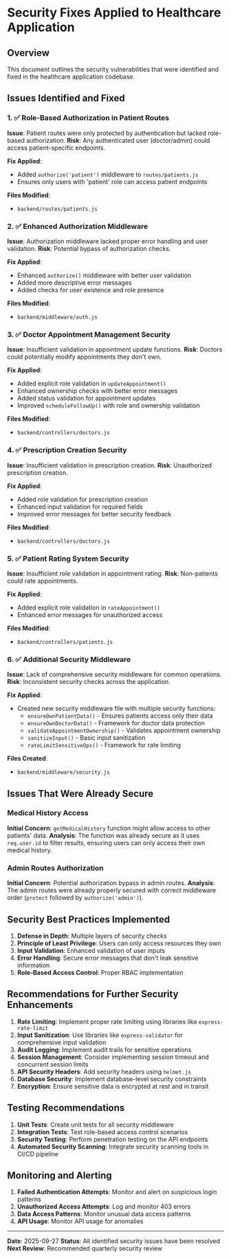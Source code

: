 # Security Fixes Applied to Healthcare Application

## Overview
This document outlines the security vulnerabilities that were identified and fixed in the healthcare application codebase.

## Issues Identified and Fixed

### 1. ✅ Role-Based Authorization in Patient Routes
**Issue**: Patient routes were only protected by authentication but lacked role-based authorization.
**Risk**: Any authenticated user (doctor/admin) could access patient-specific endpoints.

**Fix Applied**:
- Added `authorize('patient')` middleware to `routes/patients.js`
- Ensures only users with 'patient' role can access patient endpoints

**Files Modified**:
- `backend/routes/patients.js`

### 2. ✅ Enhanced Authorization Middleware
**Issue**: Authorization middleware lacked proper error handling and user validation.
**Risk**: Potential bypass of authorization checks.

**Fix Applied**:
- Enhanced `authorize()` middleware with better user validation
- Added more descriptive error messages
- Added checks for user existence and role presence

**Files Modified**:
- `backend/middleware/auth.js`

### 3. ✅ Doctor Appointment Management Security
**Issue**: Insufficient validation in appointment update functions.
**Risk**: Doctors could potentially modify appointments they don't own.

**Fix Applied**:
- Added explicit role validation in `updateAppointment()`
- Enhanced ownership checks with better error messages
- Added status validation for appointment updates
- Improved `scheduleFollowUp()` with role and ownership validation

**Files Modified**:
- `backend/controllers/doctors.js`

### 4. ✅ Prescription Creation Security
**Issue**: Insufficient validation in prescription creation.
**Risk**: Unauthorized prescription creation.

**Fix Applied**:
- Added role validation for prescription creation
- Enhanced input validation for required fields
- Improved error messages for better security feedback

**Files Modified**:
- `backend/controllers/doctors.js`

### 5. ✅ Patient Rating System Security
**Issue**: Insufficient role validation in appointment rating.
**Risk**: Non-patients could rate appointments.

**Fix Applied**:
- Added explicit role validation in `rateAppointment()`
- Enhanced error messages for unauthorized access

**Files Modified**:
- `backend/controllers/patients.js`

### 6. ✅ Additional Security Middleware
**Issue**: Lack of comprehensive security middleware for common operations.
**Risk**: Inconsistent security checks across the application.

**Fix Applied**:
- Created new security middleware file with multiple security functions:
  - `ensureOwnPatientData()` - Ensures patients access only their data
  - `ensureOwnDoctorData()` - Framework for doctor data protection
  - `validateAppointmentOwnership()` - Validates appointment ownership
  - `sanitizeInput()` - Basic input sanitization
  - `rateLimitSensitiveOps()` - Framework for rate limiting

**Files Created**:
- `backend/middleware/security.js`

## Issues That Were Already Secure

### Medical History Access
**Initial Concern**: `getMedicalHistory` function might allow access to other patients' data.
**Analysis**: The function was already secure as it uses `req.user.id` to filter results, ensuring users can only access their own medical history.

### Admin Routes Authorization
**Initial Concern**: Potential authorization bypass in admin routes.
**Analysis**: The admin routes were already properly secured with correct middleware order (`protect` followed by `authorize('admin')`).

## Security Best Practices Implemented

1. **Defense in Depth**: Multiple layers of security checks
2. **Principle of Least Privilege**: Users can only access resources they own
3. **Input Validation**: Enhanced validation of user inputs
4. **Error Handling**: Secure error messages that don't leak sensitive information
5. **Role-Based Access Control**: Proper RBAC implementation

## Recommendations for Further Security Enhancements

1. **Rate Limiting**: Implement proper rate limiting using libraries like `express-rate-limit`
2. **Input Sanitization**: Use libraries like `express-validator` for comprehensive input validation
3. **Audit Logging**: Implement audit trails for sensitive operations
4. **Session Management**: Consider implementing session timeout and concurrent session limits
5. **API Security Headers**: Add security headers using `helmet.js`
6. **Database Security**: Implement database-level security constraints
7. **Encryption**: Ensure sensitive data is encrypted at rest and in transit

## Testing Recommendations

1. **Unit Tests**: Create unit tests for all security middleware
2. **Integration Tests**: Test role-based access control scenarios
3. **Security Testing**: Perform penetration testing on the API endpoints
4. **Automated Security Scanning**: Integrate security scanning tools in CI/CD pipeline

## Monitoring and Alerting

1. **Failed Authentication Attempts**: Monitor and alert on suspicious login patterns
2. **Unauthorized Access Attempts**: Log and monitor 403 errors
3. **Data Access Patterns**: Monitor unusual data access patterns
4. **API Usage**: Monitor API usage for anomalies

---

**Date**: 2025-09-27
**Status**: All identified security issues have been resolved
**Next Review**: Recommended quarterly security review

